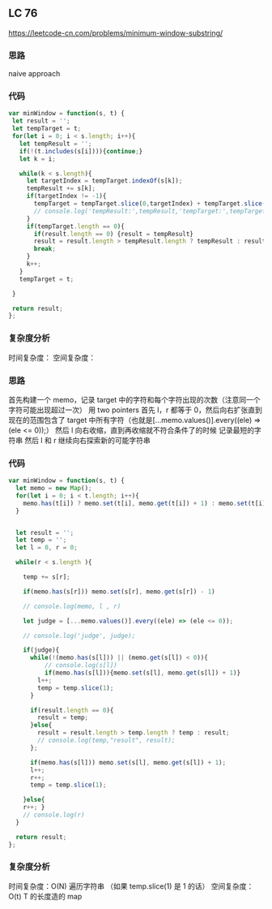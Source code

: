 ## LC 76

https://leetcode-cn.com/problems/minimum-window-substring/

### 思路

naive approach

### 代码

```JavaScript
var minWindow = function(s, t) {
 let result = '';
 let tempTarget = t;
 for(let i = 0; i < s.length; i++){
   let tempResult = '';
   if(!(t.includes(s[i]))){continue;}
   let k = i;

   while(k < s.length){
     let targetIndex = tempTarget.indexOf(s[k]);
     tempResult += s[k];
     if(targetIndex != -1){
       tempTarget = tempTarget.slice(0,targetIndex) + tempTarget.slice(targetIndex+ 1)
       // console.log('tempResult:',tempResult,'tempTarget:',tempTarget);
     }
     if(tempTarget.length == 0){
       if(result.length == 0) {result = tempResult}
       result = result.length > tempResult.length ? tempResult : result;
       break;
     }
     k++;
   }
   tempTarget = t;

 }

 return result;
};

```

### 复杂度分析

时间复杂度：
空间复杂度：

### 思路

首先构建一个 memo，记录 target 中的字符和每个字符出现的次数（注意同一个字符可能出现超过一次）
用 two pointers
首先 l，r 都等于 0，然后向右扩张直到现在的范围包含了 target 中所有字符（也就是[...memo.values()].every((ele) => (ele <= 0));）
然后 l 向右收缩，直到再收缩就不符合条件了的时候
记录最短的字符串
然后 l 和 r 继续向右探索新的可能字符串

### 代码

```JavaScript
var minWindow = function(s, t) {
  let memo = new Map();
  for(let i = 0; i < t.length; i++){
    memo.has(t[i]) ? memo.set(t[i], memo.get(t[i]) + 1) : memo.set(t[i], 1)
  }


  let result = '';
  let temp = '';
  let l = 0, r = 0;

  while(r < s.length ){

    temp += s[r];

    if(memo.has(s[r])) memo.set(s[r], memo.get(s[r]) - 1)

    // console.log(memo, l , r)

    let judge = [...memo.values()].every((ele) => (ele <= 0));

    // console.log('judge', judge);

    if(judge){
      while(!(memo.has(s[l])) || (memo.get(s[l]) < 0)){
          // console.log(s[l])
          if(memo.has(s[l])){memo.set(s[l], memo.get(s[l]) + 1)}
        l++;
        temp = temp.slice(1);
      }

      if(result.length == 0){
        result = temp;
      }else{
        result = result.length > temp.length ? temp : result;
        // console.log(temp,"result", result);
      };

      if(memo.has(s[l])) memo.set(s[l], memo.get(s[l]) + 1);
      l++;
      r++;
      temp = temp.slice(1);

    }else{
    r++; }
    // console.log(r)
  }

  return result;
};


```

### 复杂度分析

时间复杂度：O(N) 遍历字符串 （如果 temp.slice(1) 是 1 的话）
空间复杂度：O(t) T 的长度造的 map
